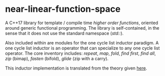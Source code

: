 # near-linear-function-space

A C++17 library for template / compile time *higher order functions*, oriented around generic functional programming.
The library is self-contained, in the sense that it does not use the standard namespace (*std::*).

Also included within are modules for the one cycle list inductor paradigm. A one cycle list inductor is an operator
that can specialize to any one cycle list operator. The core inventory includes: *repeat*, *map*, *fold*, *find first*,
*find all*, *zip* (bimap), *fasten* (bifold), *glide* (zip with a carry).

This inductor implementation is translated from the theory given [here](https://github.com/Daniel-Nikpayuk/Mathematics/blob/main/Essays/List%20Induction/Version-One/induction.pdf).
